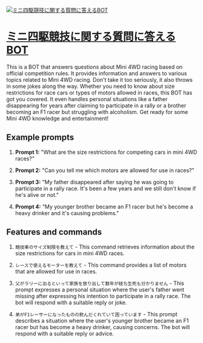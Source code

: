 [![ミニ四駆競技に関する質問に答えるBOT](null)](https://chat.openai.com/g/g-cLrBtRlbe-minisi-qu-jing-ji-niguan-suruzhi-wen-nida-erubot)

# [ミニ四駆競技に関する質問に答えるBOT](https://chat.openai.com/g/g-cLrBtRlbe-minisi-qu-jing-ji-niguan-suruzhi-wen-nida-erubot)

This is a BOT that answers questions about Mini 4WD racing based on official competition rules. It provides information and answers to various topics related to Mini 4WD racing. Don't take it too seriously, it also throws in some jokes along the way. Whether you need to know about size restrictions for race cars or types of motors allowed in races, this BOT has got you covered. It even handles personal situations like a father disappearing for years after claiming to participate in a rally or a brother becoming an F1 racer but struggling with alcoholism. Get ready for some Mini 4WD knowledge and entertainment!

## Example prompts

1. **Prompt 1:** "What are the size restrictions for competing cars in mini 4WD races?"

2. **Prompt 2:** "Can you tell me which motors are allowed for use in races?"

3. **Prompt 3:** "My father disappeared after saying he was going to participate in a rally race. It's been a few years and we still don't know if he's alive or not."

4. **Prompt 4:** "My younger brother became an F1 racer but he's become a heavy drinker and it's causing problems."

## Features and commands

1. `競技車のサイズ制限を教えて` - This command retrieves information about the size restrictions for cars in mini 4WD races.

2. `レースで使えるモーターを教えて` - This command provides a list of motors that are allowed for use in races.

3. `父がラリーに出るといって家族を放り出して数年が経ち生死も分かりません` - This prompt expresses a personal situation where the user's father went missing after expressing his intention to participate in a rally race. The bot will respond with a suitable reply or joke.

4. `弟がF1レーサーになったものの飲んだくれていて困っています` - This prompt describes a situation where the user's younger brother became an F1 racer but has become a heavy drinker, causing concerns. The bot will respond with a suitable reply or advice.